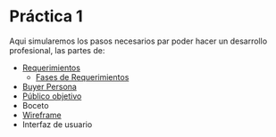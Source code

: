 # Práctica 1
Aqui simularemos los pasos necesarios par poder hacer un desarrollo profesional, las partes de:

* [Requerimientos](https://github.com/Amhedriel/LaunchXPracticas/tree/master/Practica1/Requerimientos)
  * [Fases de Requerimientos](https://1drv.ms/p/s!AoBVO6v6zSGpgfwLtOUPeXhrGYcd-g?e=h9lTDA "Power Point")
* [Buyer Persona](https://github.com/Amhedriel/LaunchXPracticas/tree/master/Practica1/buyerPersona "Canva")
* [Público objetivo](https://github.com/Amhedriel/LaunchXPracticas/tree/master/Practica1/publicoObjetivo)
* Boceto
* [Wireframe](https://github.com/Amhedriel/LaunchXPracticas/tree/master/Practica1/wireframe)
* Interfaz de usuario

